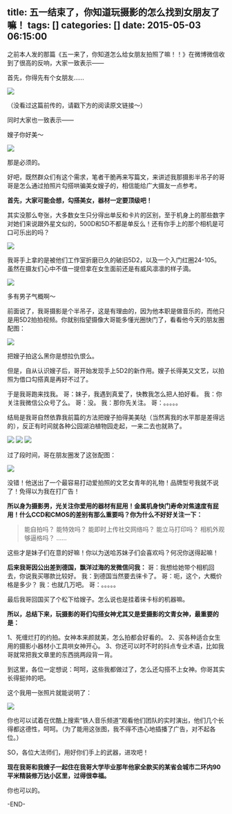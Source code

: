 title: 五一结束了，你知道玩摄影的怎么找到女朋友了嘛！
tags: []
categories: []
date: 2015-05-03 06:15:00
---
之前本人发的那篇《五一来了，你知道怎么给女朋友拍照了嘛！！》在微博微信收到了很高的反响，大家一致表示——

首先，你得先有个女朋友……

![](http://mmbiz.qlogo.cn/mmbiz/xBmfrfspdryia8uMeP8TTrUhZKlfuBk42jcG3GlNqdwFLJrvpO1XGNqLBhzddrpnJxNgREMeW2j0pyD4riaazGfg/0)

（没看过这篇前传的，请戳下方的阅读原文链接～）

同时大家也一致表示——

嫂子你好美～

![](http://mmbiz.qlogo.cn/mmbiz/xBmfrfspdrzPFVhBl5sicr5rBPec4WqMmicj9k7OLfUO3sexjOWzAINX8W4uRcIs9K8nZ105qYibTPNlMibnbHzduQ/0)

那是必须的。

好吧，既然群众们有这个需求，笔者干脆再来写篇文，来讲述我那摄影半吊子的哥哥是怎么通过拍照片勾搭哄骗美女嫂子的，相信能给广大摄友一点参考。

**首先，大家可能会想，勾搭美女，器材一定要顶级吧！**

其实没那么夸张，大多数女生只分得出单反和卡片的区别，至于机身上的那些数字对她们来说跟外星文似的，500D和5D不都是单反么！还有你手上的那个相机是可口可乐出的吗？

![](http://mmbiz.qlogo.cn/mmbiz/xBmfrfspdryia8uMeP8TTrUhZKlfuBk42oXKvdxNzeF1oN0LTOUE8ZBHicNXrBcjSfQiaibmgYM2NwEeyAWetoOicbQ/0)

我哥手上拿的是被他们工作室折磨已久的破旧5D2，以及一个入门红圈24-105。虽然在摄友们心中不值一提但拿在女生面前还是有威风凛凛的样子滴。

![](http://mmbiz.qlogo.cn/mmbiz/xBmfrfspdryia8uMeP8TTrUhZKlfuBk42ibh3BMBCop0sTpRSHpu49yruBU7TAOeFqdtQVYmHNwBVkXE9yyR4OHg/0)

多有男子气概啊～

前面说了，我哥摄影是个半吊子，这是有理由的，因为他本职是做音乐的，而他只是用5D2拍拍视频。你就别指望摄像大哥能多懂光圈快门了，看看他今天的朋友圈配图：

![](http://mmbiz.qlogo.cn/mmbiz/xBmfrfspdryia8uMeP8TTrUhZKlfuBk42FM82sM4qperDmicIYKK5NzcN2A9gFRNhwXHvbO28DClGJCx3HRzOxjg/0)

把嫂子拍这么黑你是想拉仇恨么。

但是，自从认识嫂子后，哥开始发现手上5D2的新作用。嫂子长得美又文艺，以拍照为借口勾搭真是再好不过了。

于是我哥跑来找我。
哥：妹子，我遇到真爱了，快教我怎么把人拍好看。
我：你关注我微信公众号了么。
哥：没。
我：那你先关注。
哥：。。。。。

结局是我哥自然依靠我前篇的方法把嫂子拍得美美哒（当然离我的水平那是差得远的），反正有时间就各种公园湖泊植物园走起，一来二去也就熟了。

![](http://mmbiz.qlogo.cn/mmbiz/xBmfrfspdryia8uMeP8TTrUhZKlfuBk42ia2GctkltFNI59uEnsuf0K01utbNSbMM48MZia3NZORib1OvHhSsaJbaA/0)
![](http://mmbiz.qlogo.cn/mmbiz/xBmfrfspdryia8uMeP8TTrUhZKlfuBk42ZrT7M9gz6up0LXT0A9wOQ32x2I6ShibWLc99ibJkkiaP1qCibBniaar11bg/0)
![](http://mmbiz.qlogo.cn/mmbiz/xBmfrfspdryia8uMeP8TTrUhZKlfuBk42d624LJwQ3U82qWcibF8HrR6nAa6hqSE6IQN7tupkAxWofJulspA1m1w/0)


过了段时间，哥在朋友圈发了这张配图：

![](http://mmbiz.qlogo.cn/mmbiz/xBmfrfspdryia8uMeP8TTrUhZKlfuBk42ds0lJOBibxzA4h3Y6wlpqkJRh7UBomia7d1PywBuZEAQibEiahbnYHqQZQ/0)

没错！他送出了一个最容易打动爱拍照的文艺女青年的礼物！品牌型号我就不说了！免得以为我在打广告！

**所以身为摄影男，光关注你爱用的器材有屁用！金属机身快门寿命对焦速度有屁用！什么CCD和CMOS的差别有那么重要吗？你为什么不好好关注一下：**

>能自拍吗？
>能特效吗？
>能即时上传社交网络吗？
>能立马打印吗？
>相机外观够逼格吗？
>……

这些才是妹子们在意的好嘛！你以为送哈苏妹子们会喜欢吗？何况你送得起嘛！

**后来我哥因公出差到德国，飘洋过海的发微信问我：**
哥：我想给她带个相机回去，你说我买哪款比较好。
我：到德国当然要去徕卡了。
哥：呃，这个，大概价格是多少？
我：也就几万吧。
哥：。。。。。

最后我哥回国买了个松下给嫂子。怎么说也是挂着徕卡标的机器嘛。

**所以，总结下来，玩摄影的哥们勾搭女神尤其又是爱摄影的文青女神，最重要的是：**

1、死缠烂打的约拍。女神本来颜就美，怎么拍都会好看的。
2、买各种适合女生用的摄影小器材小工具哄女神开心。
3、你还可以时不时的抖点专业术语，比如我哥就常把我文章里的东西挑两段背一背。

到这里，各位一定想说：呵呵，这些我都做过了，怎么还勾搭不上女神。你哥其实长得挺帅的吧。

这个我用一张照片就能说明了：

![](http://mmbiz.qlogo.cn/mmbiz/xBmfrfspdryia8uMeP8TTrUhZKlfuBk42HEh0mxWhmfysRQWTpgO4pt5B0v2v9Ct5MmLicHAjkkuibUnibgAsUHrcA/0)

你也可以试着在优酷上搜索“铁人音乐频道”观看他们团队的实时演出，他们几个长得都这德性，呵呵。（为了能用这张图，我不得不违心地插播了广告，对不起各位。）

SO，各位大法师们，用好你们手上的武器，进攻吧！

**现在我哥和我嫂子一起住在我哥大学毕业那年他家全款买的某省会城市二环内90平米精装修万达小区里，过得很幸福。**

你也可以的。

-END-